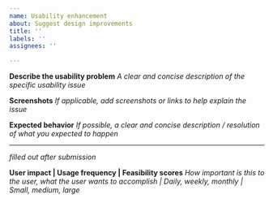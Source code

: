 ```yaml
---
name: Usability enhancement
about: Suggest design improvements
title: ''
labels: ''
assignees: ''

---
```


**Describe the usability problem**
_A clear and concise description of the specific usability issue_

**Screenshots**
_If applicable, add screenshots or links to help explain the issue_

**Expected behavior**
_If possible, a clear and concise description / resolution of what you expected to happen_

------------------------------------------------------------------------------------------------------
_filled out after submission_

**User impact | Usage frequency | Feasibility scores**
_How important is this to the user, what the user wants to accomplish | Daily, weekly, monthly | Small, medium, large_
